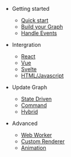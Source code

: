 <!-- markdownlint-disable first-line-h1 -->

- Getting started

  - [Quick start](quickstart.md)
  - [Build your Graph](graph.md)
  - [Handle Events](event.md)

- Intergration

  - [React](intergration/react.md)
  - [Vue](intergration/vue.md)
  - [Svelte](intergration/svelte.md)
  - [HTML/Javascript](intergration/vanilla.md)

- Update Graph

  - [State Driven](update/state.md)
  - [Command](update/command.md)
  - [Hybrid](update/hybrid.md)

- Advanced

  - [Web Worker](worker.md)
  - [Custom Renderer](renderer.md)
  - [Animation](animation.md)
